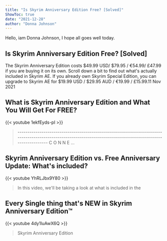 ```yaml
---
title: "Is Skyrim Anniversary Edition Free? [Solved]"
ShowToc: true 
date: "2021-12-28"
author: "Donna Johnson" 
---
```


Hello, iam Donna Johnson, I hope all goes well today.
## Is Skyrim Anniversary Edition Free? [Solved]
The Skyrim Anniversary Edition costs $49.99 USD/ $79.95 / €54.99/ £47.99 if you are buying it on its own. Scroll down a bit to find out what's actually included in Skyrim AE. If you already own Skyrim Special Edition, you can upgrade to Skyrim AE for $19.99 USD / $29.95 AUD / €19.99 / £15.99.11 Nov 2021

## What is Skyrim Anniversary Edition and What You Will Get For FREE?
{{< youtube 1ekfEyds-pI >}}
>--------------------------------------------------------------------------------------------------------------------------------------------------------------- C O N N E ...

## Skyrim Anniversary Edition vs.  Free Anniversary Update: What's included?
{{< youtube YhRLJbx9Y80 >}}
>In this video, we'll be taking a look at what is included in the 

## Every Single thing that's NEW in Skyrim Anniversary Edition™
{{< youtube 4dy1luAwX6Q >}}
>Skyrim Anniversary Edition


